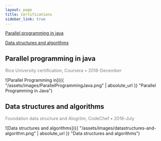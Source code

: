 ```yaml
---
layout: page
title: Certifications
sidebar_link: true
---
```


[Parallel programming in java](#parallel-programming-in-java)

[Data structures and algorithms](#data-structures-and-algorithms)

## Parallel programming in java

<span style="color:grey">Rice University certification, Coursera &#8226; 2018-December</span> 

![Parallel Programming in]({{ "/assets/images/ParallelProgrammingJava.png" | absolute_url }} "Parallel Programming in Java")

## Data structures and algorithms

<span style="color:grey">Foundation data structure and Alogritm, CodeChef &#8226; 2018-July</span> 

![Data structures and algorithms]({{ "/assets/images/datastructures-and-algorithm.png" | absolute_url }} "Data structures and algorithms")

